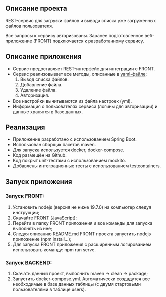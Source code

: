 ## Описание проекта
REST-сервис для загрузки файлов и вывода списка уже загруженных файлов пользователя.

Все запросы к сервису авторизованы. Заранее подготовленное веб-приложение (FRONT) подключается к разработанному сервису.

## Описание приложения

- Сервис предоставляет REST-интерфейс для интеграции с FRONT.
- Сервис реализовывает все методы, описанные в [yaml-файле](./CloudServiceSpecification.yaml):
    1. Вывод списка файлов.
    2. Добавление файла.
    3. Удаление файла.
    4. Авторизация.
- Все настройки вычитываются из файла настроек (yml).
- Информация о пользователях сервиса (логины для авторизации) и данные хранятся в базе данных.

## Реализация

- Приложение разработано с использованием Spring Boot.
- Использован сборщик пакетов maven.
- Для запуска используется docker, docker-compose.
- Код размещён на Github.
- Код покрыт unit-тестами с использованием mockito.
- Добавлены интеграционные тесты с использованием testcontainers.

## Запуск приложения
### Запуск FRONT:
1. Установить nodejs (версия не ниже 19.7.0) на компьютер следуя инструкции;
2. Скачайте [FRONT](./netology-diplom-frontend) (JavaScript):
3. Перейти в папку FRONT приложения и все команды для запуска выполнять из нее;
4. Следуя описанию README.md FRONT проекта запустить nodejs приложение (npm install...);
5. Для запуска FRONT приложения с расширенным логированием использовать команду: npm run serve.
### Запуск BACKEND:
1. Скачать данный проект, выполнить maven -> clean -> package;
2. Запустить docker-compose.yml. Автоматически создадутся все необходимые в базе данных таблицы (с двумя стартовыми пользователями в таблице users).
